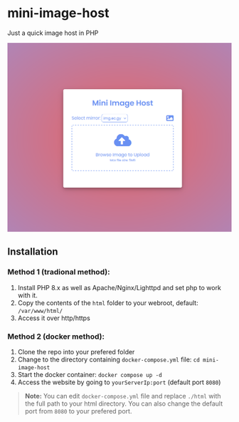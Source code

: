# mini-image-host
Just a quick image host in PHP


<img src="https://raw.githubusercontent.com/somik123/mini-image-host/main/html/i/screenshot.png" />


## Installation

### Method 1 (tradional method):
1. Install PHP 8.x as well as Apache/Nginx/Lighttpd and set php to work with it.
1. Copy the contents of the `html` folder to your webroot, default: `/var/www/html/`
1. Access it over http/https

### Method 2 (docker method):
1. Clone the repo into your prefered folder
1. Change to the directory containing `docker-compose.yml` file: `cd mini-image-host`
1. Start the docker container: `docker compose up -d`
1. Access the website by going to `yourServerIp:port` (default port `8080`)

> **Note:** You can edit `docker-compose.yml` file and replace `./html` with the full path to your html directory. You can also change the default port from `8080` to your prefered port.
